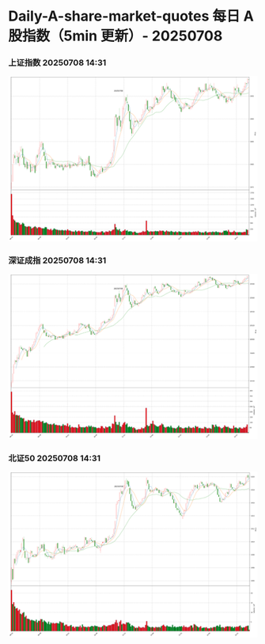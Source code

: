 
# Daily-A-share-market-quotes 每日 A 股指数（5min 更新）- 20250708

### 上证指数 20250708 14:31
![](./fig/2025/7/20250708-sh000001.png)

### 深证成指 20250708 14:31
![](./fig/2025/7/20250708-sz399001.png)

### 北证50 20250708 14:31
![](./fig/2025/7/20250708-bj899050.png)
